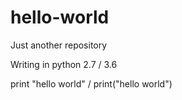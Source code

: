 # hello-world
Just another repository


Writing in python 2.7 / 3.6

print "hello world" / print("hello world")
